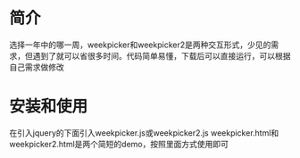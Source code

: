 # 简介
选择一年中的哪一周，weekpicker和weekpicker2是两种交互形式，少见的需求，但遇到了就可以省很多时间。代码简单易懂，下载后可以直接运行，可以根据自己需求做修改

# 安装和使用
在引入jquery的下面引入weekpicker.js或weekpicker2.js
weekpicker.html和weekpicker2.html是两个简短的demo，按照里面方式使用即可

